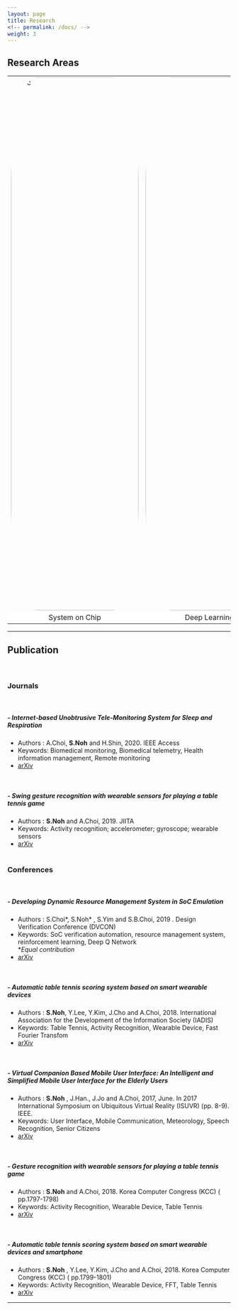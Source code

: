 ```yaml
---
layout: page
title: Research
<!-- permalink: /docs/ -->
weight: 3
---
```

## Research Areas

<table >
  <tr>
    <td style="border:none"><img src="https://www.ft.com/__origami/service/image/v2/images/raw/https%3A%2F%2Fs3-ap-northeast-1.amazonaws.com%2Fpsh-ex-ftnikkei-3937bb4%2Fimages%2F2%2F0%2F5%2F8%2F21638502-1-eng-GB%2F22692824137_096821ea43_ore.jpg?source=nar-cms" style="border-radius: 20%;width:30vw;height:30vh;" alt="soc"></td>
    <td style="border:none"><img src="https://newsimg.hankookilbo.com/2019/03/28/201903280930767896_1.jpg" style="border-radius: 20%;;width:30vw;height:30vh" alt="ai"></td>
    <td style="border:none"><img src="https://bgr.com/wp-content/uploads/2020/01/apple-watch-iphone-se-sign.jpg?quality=70&strip=all&w=640&h=500&crop=1" style="border-radius: 20%;width:30vw;height:30vh"  alt="mhealth"></td>
   </tr>
   <tr>
   		<td style="text-align: center; border:none; background-color: white">System on Chip</td>
   		<td style="text-align: center; border:none; background-color: white">Deep Learning</td>
   		<td style="text-align: center; border:none; background-color: white">Mobile Healthcare</td>
   </tr> 
</table>

---

## Publication

<br>

### Journals

<br>

##### - Internet-based Unobtrusive Tele-Monitoring System for Sleep and Respiration
- Authors : A.Choi, **S.Noh** and H.Shin, 2020. IEEE Access<br>
- Keywords: Biomedical monitoring, Biomedical telemetry, Health information management, Remote monitoring<br>
- [arXiv](https://ieeexplore.ieee.org/document/9075220?denied=)
<br>

##### - Swing gesture recognition with wearable sensors for playing a table tennis game
- Authors : **S.Noh** and A.Choi, 2019. JIITA<br>
- Keywords: Activity recognition; accelerometer; gyroscope; wearable sensors<br>
- [arXiv](http://jiita.org/v3n103/)
<br><br>

### Conferences
 
<br>

##### - Developing Dynamic Resource Management System in SoC Emulation
- Authors : S.Choi\*, S.Noh\* , S.Yim and S.B.Choi, 2019 . Design Verification Conference (DVCON)<br>
- Keywords: SoC verification automation, resource management system, reinforcement learning, Deep Q Network<br>
\**Equal contribution*<br>
- [arXiv](http://events.dvcon.org/events/proceedings.aspx?id=278--10)
<br>

##### - Automatic table tennis scoring system based on smart wearable devices
- Authors : **S.Noh**, Y.Lee, Y.Kim, J.Cho and A.Choi, 2018. International Association for the Development of the Information Society (IADIS)<br>
- Keywords: Table Tennis, Activity Recognition, Wearable Device, Fast Fourier Transfom<br>
- [arXiv](http://www.iadisportal.org/digital-library/automatic-table-tennis-scoring-system-based-on-smart-wearable-devices)
<br>

##### - Virtual Companion Based Mobile User Interface: An Intelligent and Simplified Mobile User Interface for the Elderly Users<br>
- Authors : **S.Noh** , J.Han., J.Jo and A.Choi, 2017, June. In 2017 International Symposium on Ubiquitous Virtual Reality (ISUVR) (pp. 8-9). IEEE.<br>
- Keywords: User Interface, Mobile Communication, Meteorology, Speech Recognition, Senior Citizens<br>
- [arXiv](https://ieeexplore.ieee.org/document/7988642)
<br>

##### - Gesture recognition with wearable sensors for playing a table tennis game
- Authors : **S.Noh** and A.Choi, 2018. Korea Computer Congress (KCC) ( pp.1797-1798)<br>
- Keywords: Activity Recognition, Wearable Device, Table Tennis<br>
- [arXiv](http://www.dbpia.co.kr/Journal/articleDetail?nodeId=NODE07503500)
<br>

##### - Automatic table tennis scoring system based on smart wearable devices and smartphone
- Authors : **S.Noh** , Y.Lee, Y.Kim, J.Cho and A.Choi, 2018. Korea Computer Congress (KCC) ( pp.1799-1801)<br>
- Keywords: Activity Recognition, Wearable Device, FFT, Table Tennis<br>
- [arXiv](http://www.dbpia.co.kr/Journal/articleDetail?nodeId=NODE07503501)

---